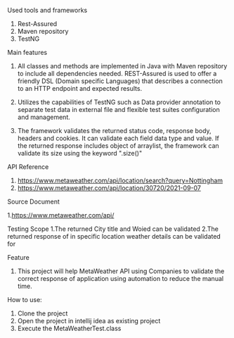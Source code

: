 Used tools and frameworks

1. Rest-Assured
2. Maven repository
3. TestNG

Main features
1. All classes and methods are implemented in Java with Maven repository to include all dependencies needed. REST-Assured is used to offer a friendly DSL (Domain specific Languages) 
that describes a connection to an HTTP endpoint and expected results.

2. Utilizes the capabilities of TestNG such as Data provider annotation to separate test data in external file and flexible test suites configuration and management.

3. The framework validates the returned status code, response body, headers and cookies. It can validate each field data type and value. If the returned response includes object of arraylist, 
the framework can validate its size using the keyword ".size()"

API Reference
1. https://www.metaweather.com/api/location/search?query=Nottingham
2. https://www.metaweather.com/api/location/30720/2021-09-07

Source Document

1.https://www.metaweather.com/api/

Testing Scope 
1.The returned City title and Woied can be validated
2.The returned response of in specific location weather details can be validated for

Feature
1. This project will help MetaWeather API using Companies to validate the correct response of application using automation to reduce the manual time.

How to use:
1. Clone the project 
2. Open the project in intellij idea as existing project 
3. Execute the MetaWeatherTest.class  



